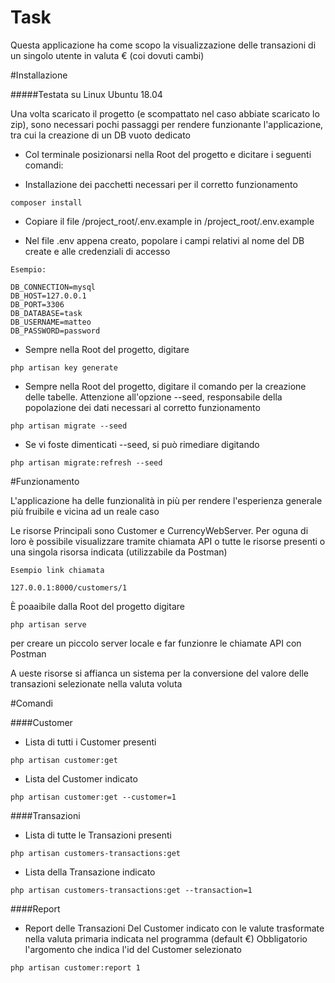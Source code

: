 # Task
Questa applicazione ha come scopo la visualizzazione delle transazioni di un singolo utente in valuta € (coi dovuti cambi)

#Installazione

#####Testata su Linux Ubuntu 18.04

Una volta scaricato il progetto (e scompattato nel caso abbiate scaricato lo zip), sono necessari pochi passaggi per rendere funzionante l'applicazione, tra cui la creazione di un DB vuoto dedicato

- Col terminale posizionarsi nella Root del progetto e dicitare i seguenti comandi:

- Installazione dei pacchetti necessari per il corretto funzionamento
```
composer install
```

- Copiare il file /project_root/.env.example in /project_root/.env.example

- Nel file .env appena creato, popolare i campi relativi al nome del DB create e alle credenziali di accesso 
```
Esempio:

DB_CONNECTION=mysql
DB_HOST=127.0.0.1
DB_PORT=3306
DB_DATABASE=task
DB_USERNAME=matteo
DB_PASSWORD=password
```

- Sempre nella Root del progetto, digitare
```
php artisan key generate
```

- Sempre nella Root del progetto, digitare il comando per la creazione delle tabelle. Attenzione all'opzione --seed, responsabile della popolazione dei dati necessari al corretto funzionamento
```
php artisan migrate --seed
```

- Se vi foste dimenticati --seed, si può rimediare digitando
```
php artisan migrate:refresh --seed
```

#Funzionamento

L'applicazione ha delle funzionalità in più per rendere l'esperienza generale più fruibile e vicina ad un reale caso

Le risorse Principali sono Customer e CurrencyWebServer.
Per oguna di loro è possibile visualizzare tramite chiamata API o tutte le risorse presenti o una singola risorsa indicata (utilizzabile da Postman)
```
Esempio link chiamata

127.0.0.1:8000/customers/1
```
 È poaaibile dalla Root del progetto digitare 
 ```
php artisan serve
```
per creare un piccolo server locale e far funzionre le chiamate API con Postman

A ueste risorse si affianca un sistema per la conversione del valore delle transazioni selezionate nella valuta voluta 

#Comandi

####Customer

- Lista di tutti i Customer presenti
```
php artisan customer:get
```
- Lista del Customer indicato
```
php artisan customer:get --customer=1
```

####Transazioni

- Lista di tutte le Transazioni presenti
```
php artisan customers-transactions:get
```
- Lista della Transazione indicato
```
php artisan customers-transactions:get --transaction=1
```

####Report

- Report delle Transazioni Del Customer indicato con le valute trasformate nella valuta primaria indicata nel programma (default €)
 Obbligatorio l'argomento che indica l'id del Customer selezionato
```
php artisan customer:report 1
```

